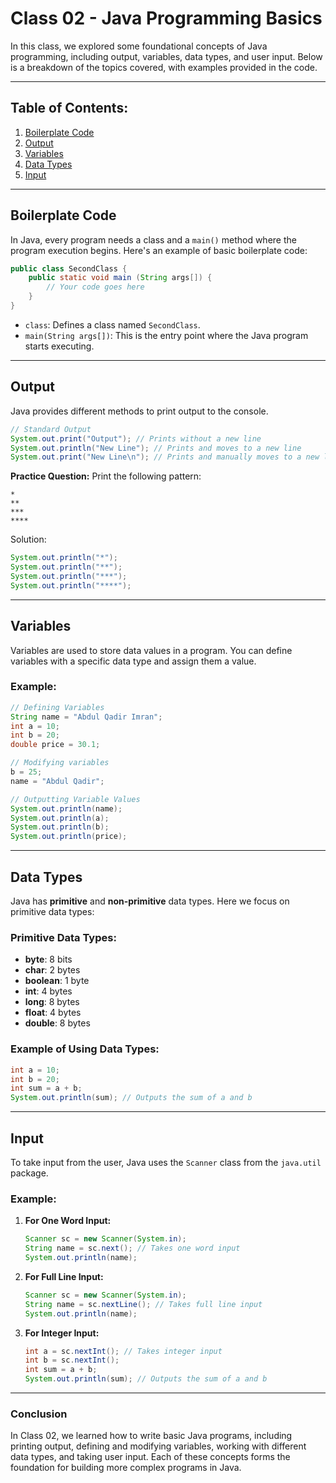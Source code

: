 # Class 02 - Java Programming Basics

In this class, we explored some foundational concepts of Java programming, including output, variables, data types, and user input. Below is a breakdown of the topics covered, with examples provided in the code.

---

## Table of Contents:
1. [Boilerplate Code](#boilerplate-code)
2. [Output](#output)
3. [Variables](#variables)
4. [Data Types](#data-types)
5. [Input](#input)

---

## Boilerplate Code
In Java, every program needs a class and a `main()` method where the program execution begins. Here's an example of basic boilerplate code:

```java
public class SecondClass {
    public static void main (String args[]) {
        // Your code goes here
    }
}
```
- `class`: Defines a class named `SecondClass`.
- `main(String args[])`: This is the entry point where the Java program starts executing.

---

## Output
Java provides different methods to print output to the console.

```java
// Standard Output
System.out.print("Output"); // Prints without a new line
System.out.println("New Line"); // Prints and moves to a new line
System.out.print("New Line\n"); // Prints and manually moves to a new line using \n
```

**Practice Question:**
Print the following pattern:
```
*
**
***
****
```
Solution:
```java
System.out.println("*");
System.out.println("**");
System.out.println("***");
System.out.println("****");
```

---

## Variables
Variables are used to store data values in a program. You can define variables with a specific data type and assign them a value.

### Example:
```java
// Defining Variables
String name = "Abdul Qadir Imran";
int a = 10;
int b = 20;
double price = 30.1;

// Modifying variables
b = 25;
name = "Abdul Qadir";

// Outputting Variable Values
System.out.println(name);
System.out.println(a);
System.out.println(b);
System.out.println(price);
```

---

## Data Types
Java has **primitive** and **non-primitive** data types. Here we focus on primitive data types:

### Primitive Data Types:
- **byte**: 8 bits
- **char**: 2 bytes
- **boolean**: 1 byte
- **int**: 4 bytes
- **long**: 8 bytes
- **float**: 4 bytes
- **double**: 8 bytes

### Example of Using Data Types:
```java
int a = 10;
int b = 20;
int sum = a + b;
System.out.println(sum); // Outputs the sum of a and b
```

---

## Input
To take input from the user, Java uses the `Scanner` class from the `java.util` package.

### Example:
1. **For One Word Input:**
   ```java
   Scanner sc = new Scanner(System.in);
   String name = sc.next(); // Takes one word input
   System.out.println(name);
   ```

2. **For Full Line Input:**
   ```java
   Scanner sc = new Scanner(System.in);
   String name = sc.nextLine(); // Takes full line input
   System.out.println(name);
   ```

3. **For Integer Input:**
   ```java
   int a = sc.nextInt(); // Takes integer input
   int b = sc.nextInt();
   int sum = a + b;
   System.out.println(sum); // Outputs the sum of a and b
   ```

---

### Conclusion
In Class 02, we learned how to write basic Java programs, including printing output, defining and modifying variables, working with different data types, and taking user input. Each of these concepts forms the foundation for building more complex programs in Java.

